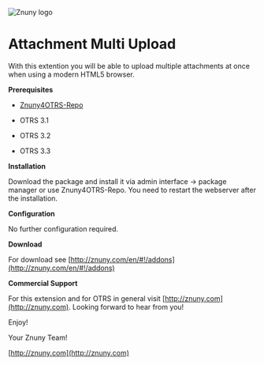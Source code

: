 ![Znuny logo](http://znuny.com/assets/images/logo_small.png)

Attachment Multi Upload
=================
With this extention you will be able to upload multiple attachments at once when using a modern HTML5 browser.

**Prerequisites**

- [Znuny4OTRS-Repo](http://znuny.com/#!/znuny4otrs)

- OTRS 3.1

- OTRS 3.2

- OTRS 3.3

**Installation**

Download the package and install it via admin interface -> package manager or use Znuny4OTRS-Repo.
You need to restart the webserver after the installation.

**Configuration**

No further configuration required.

**Download**

For download see [http://znuny.com/en/#!/addons](http://znuny.com/en/#!/addons)

**Commercial Support**

For this extension and for OTRS in general visit [http://znuny.com](http://znuny.com). Looking forward to hear from you!

Enjoy!

 Your Znuny Team!

 [http://znuny.com](http://znuny.com)

